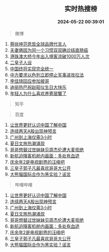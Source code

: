 <div align="center"><h2>实时热搜榜</h2><h4>2024-05-22 00:39:01</h4></div>

> 微博  

1. [蔡徐坤范思哲全球品牌代言人](https://s.weibo.com/weibo?q=%23%E8%94%A1%E5%BE%90%E5%9D%A4%E8%8C%83%E6%80%9D%E5%93%B2%E5%85%A8%E7%90%83%E5%93%81%E7%89%8C%E4%BB%A3%E8%A8%80%E4%BA%BA%23&t=31&band_rank=1&Refer=top)<br />
2. [夫妻俩因为同一个习惯双双确诊结直肠癌](https://s.weibo.com/weibo?q=%23%E5%A4%AB%E5%A6%BB%E4%BF%A9%E5%9B%A0%E4%B8%BA%E5%90%8C%E4%B8%80%E4%B8%AA%E4%B9%A0%E6%83%AF%E5%8F%8C%E5%8F%8C%E7%A1%AE%E8%AF%8A%E7%BB%93%E7%9B%B4%E8%82%A0%E7%99%8C%23&t=31&band_rank=2&Refer=top)<br />
3. [港珠澳大桥今年出入境客流破1000万人次](https://s.weibo.com/weibo?q=%23%E6%B8%AF%E7%8F%A0%E6%BE%B3%E5%A4%A7%E6%A1%A5%E4%BB%8A%E5%B9%B4%E5%87%BA%E5%85%A5%E5%A2%83%E5%AE%A2%E6%B5%81%E7%A0%B41000%E4%B8%87%E4%BA%BA%E6%AC%A1%23&t=31&band_rank=3&Refer=top)<br />
4. [二皇子人设](https://s.weibo.com/weibo?q=%23%E4%BA%8C%E7%9A%87%E5%AD%90%E4%BA%BA%E8%AE%BE%23&t=31&band_rank=4&Refer=top)<br />
5. [中国终将实现完全统一](https://s.weibo.com/weibo?q=%23%E4%B8%AD%E5%9B%BD%E7%BB%88%E5%B0%86%E5%AE%9E%E7%8E%B0%E5%AE%8C%E5%85%A8%E7%BB%9F%E4%B8%80%23&t=31&band_rank=5&Refer=top)<br />
6. [中方要求以色列立即停止军事进攻拉法](https://s.weibo.com/weibo?q=%23%E4%B8%AD%E6%96%B9%E8%A6%81%E6%B1%82%E4%BB%A5%E8%89%B2%E5%88%97%E7%AB%8B%E5%8D%B3%E5%81%9C%E6%AD%A2%E5%86%9B%E4%BA%8B%E8%BF%9B%E6%94%BB%E6%8B%89%E6%B3%95%23&t=31&band_rank=6&Refer=top)<br />
7. [李佳琦回应参加披哥](https://s.weibo.com/weibo?q=%23%E6%9D%8E%E4%BD%B3%E7%90%A6%E5%9B%9E%E5%BA%94%E5%8F%82%E5%8A%A0%E6%8A%AB%E5%93%A5%23&t=31&band_rank=7&Refer=top)<br />
8. [迪丽热巴祝赵昭仪生日大快乐](https://s.weibo.com/weibo?q=%23%E8%BF%AA%E4%B8%BD%E7%83%AD%E5%B7%B4%E7%A5%9D%E8%B5%B5%E6%98%AD%E4%BB%AA%E7%94%9F%E6%97%A5%E5%A4%A7%E5%BF%AB%E4%B9%90%23&t=31&band_rank=8&Refer=top)<br />
9. [年轻人为什么喜欢养寄居蟹了](https://s.weibo.com/weibo?q=%23%E5%B9%B4%E8%BD%BB%E4%BA%BA%E4%B8%BA%E4%BB%80%E4%B9%88%E5%96%9C%E6%AC%A2%E5%85%BB%E5%AF%84%E5%B1%85%E8%9F%B9%E4%BA%86%23&t=31&band_rank=9&Refer=top)<br />

> 知乎  


> 百度  

1. [让世界更好认识中国了解中国](https://www.baidu.com/s?wd=%E8%AE%A9%E4%B8%96%E7%95%8C%E6%9B%B4%E5%A5%BD%E8%AE%A4%E8%AF%86%E4%B8%AD%E5%9B%BD%E4%BA%86%E8%A7%A3%E4%B8%AD%E5%9B%BD&sa=fyb_news&rsv_dl=fyb_news)<br />
2. [连续两天A股出现神预言](https://www.baidu.com/s?wd=%E8%BF%9E%E7%BB%AD%E4%B8%A4%E5%A4%A9A%E8%82%A1%E5%87%BA%E7%8E%B0%E7%A5%9E%E9%A2%84%E8%A8%80&sa=fyb_news&rsv_dl=fyb_news)<br />
3. [广州到上海仅需3小时](https://www.baidu.com/s?wd=%E5%B9%BF%E5%B7%9E%E5%88%B0%E4%B8%8A%E6%B5%B7%E4%BB%85%E9%9C%803%E5%B0%8F%E6%97%B6&sa=fyb_news&rsv_dl=fyb_news)<br />
4. [夏日文旅热潮涌现](https://www.baidu.com/s?wd=%E5%A4%8F%E6%97%A5%E6%96%87%E6%97%85%E7%83%AD%E6%BD%AE%E6%B6%8C%E7%8E%B0&sa=fyb_news&rsv_dl=fyb_news)<br />
5. [哥哥想替过世妹妹见周杰伦遭大麦拒绝](https://www.baidu.com/s?wd=%E5%93%A5%E5%93%A5%E6%83%B3%E6%9B%BF%E8%BF%87%E4%B8%96%E5%A6%B9%E5%A6%B9%E8%A7%81%E5%91%A8%E6%9D%B0%E4%BC%A6%E9%81%AD%E5%A4%A7%E9%BA%A6%E6%8B%92%E7%BB%9D&sa=fyb_news&rsv_dl=fyb_news)<br />
6. [新航迫降客机舱内画面：多处有血迹](https://www.baidu.com/s?wd=%E6%96%B0%E8%88%AA%E8%BF%AB%E9%99%8D%E5%AE%A2%E6%9C%BA%E8%88%B1%E5%86%85%E7%94%BB%E9%9D%A2%EF%BC%9A%E5%A4%9A%E5%A4%84%E6%9C%89%E8%A1%80%E8%BF%B9&sa=fyb_news&rsv_dl=fyb_news)<br />
7. [庆余年2是电视剧界的汪峰吧](https://www.baidu.com/s?wd=%E5%BA%86%E4%BD%99%E5%B9%B42%E6%98%AF%E7%94%B5%E8%A7%86%E5%89%A7%E7%95%8C%E7%9A%84%E6%B1%AA%E5%B3%B0%E5%90%A7&sa=fyb_news&rsv_dl=fyb_news)<br />
8. [三皇子郭子凡最喜欢哥哥大公开](https://www.baidu.com/s?wd=%E4%B8%89%E7%9A%87%E5%AD%90%E9%83%AD%E5%AD%90%E5%87%A1%E6%9C%80%E5%96%9C%E6%AC%A2%E5%93%A5%E5%93%A5%E5%A4%A7%E5%85%AC%E5%BC%80&sa=fyb_news&rsv_dl=fyb_news)<br />
9. [大熊猫国际合作为黑实验？谣言](https://www.baidu.com/s?wd=%E5%A4%A7%E7%86%8A%E7%8C%AB%E5%9B%BD%E9%99%85%E5%90%88%E4%BD%9C%E4%B8%BA%E9%BB%91%E5%AE%9E%E9%AA%8C%EF%BC%9F%E8%B0%A3%E8%A8%80&sa=fyb_news&rsv_dl=fyb_news)<br />

> 哔哩哔哩  

1. [让世界更好认识中国了解中国](https://www.baidu.com/s?wd=%E8%AE%A9%E4%B8%96%E7%95%8C%E6%9B%B4%E5%A5%BD%E8%AE%A4%E8%AF%86%E4%B8%AD%E5%9B%BD%E4%BA%86%E8%A7%A3%E4%B8%AD%E5%9B%BD&sa=fyb_news&rsv_dl=fyb_news)<br />
2. [连续两天A股出现神预言](https://www.baidu.com/s?wd=%E8%BF%9E%E7%BB%AD%E4%B8%A4%E5%A4%A9A%E8%82%A1%E5%87%BA%E7%8E%B0%E7%A5%9E%E9%A2%84%E8%A8%80&sa=fyb_news&rsv_dl=fyb_news)<br />
3. [广州到上海仅需3小时](https://www.baidu.com/s?wd=%E5%B9%BF%E5%B7%9E%E5%88%B0%E4%B8%8A%E6%B5%B7%E4%BB%85%E9%9C%803%E5%B0%8F%E6%97%B6&sa=fyb_news&rsv_dl=fyb_news)<br />
4. [夏日文旅热潮涌现](https://www.baidu.com/s?wd=%E5%A4%8F%E6%97%A5%E6%96%87%E6%97%85%E7%83%AD%E6%BD%AE%E6%B6%8C%E7%8E%B0&sa=fyb_news&rsv_dl=fyb_news)<br />
5. [哥哥想替过世妹妹见周杰伦遭大麦拒绝](https://www.baidu.com/s?wd=%E5%93%A5%E5%93%A5%E6%83%B3%E6%9B%BF%E8%BF%87%E4%B8%96%E5%A6%B9%E5%A6%B9%E8%A7%81%E5%91%A8%E6%9D%B0%E4%BC%A6%E9%81%AD%E5%A4%A7%E9%BA%A6%E6%8B%92%E7%BB%9D&sa=fyb_news&rsv_dl=fyb_news)<br />
6. [新航迫降客机舱内画面：多处有血迹](https://www.baidu.com/s?wd=%E6%96%B0%E8%88%AA%E8%BF%AB%E9%99%8D%E5%AE%A2%E6%9C%BA%E8%88%B1%E5%86%85%E7%94%BB%E9%9D%A2%EF%BC%9A%E5%A4%9A%E5%A4%84%E6%9C%89%E8%A1%80%E8%BF%B9&sa=fyb_news&rsv_dl=fyb_news)<br />
7. [庆余年2是电视剧界的汪峰吧](https://www.baidu.com/s?wd=%E5%BA%86%E4%BD%99%E5%B9%B42%E6%98%AF%E7%94%B5%E8%A7%86%E5%89%A7%E7%95%8C%E7%9A%84%E6%B1%AA%E5%B3%B0%E5%90%A7&sa=fyb_news&rsv_dl=fyb_news)<br />
8. [三皇子郭子凡最喜欢哥哥大公开](https://www.baidu.com/s?wd=%E4%B8%89%E7%9A%87%E5%AD%90%E9%83%AD%E5%AD%90%E5%87%A1%E6%9C%80%E5%96%9C%E6%AC%A2%E5%93%A5%E5%93%A5%E5%A4%A7%E5%85%AC%E5%BC%80&sa=fyb_news&rsv_dl=fyb_news)<br />
9. [大熊猫国际合作为黑实验？谣言](https://www.baidu.com/s?wd=%E5%A4%A7%E7%86%8A%E7%8C%AB%E5%9B%BD%E9%99%85%E5%90%88%E4%BD%9C%E4%B8%BA%E9%BB%91%E5%AE%9E%E9%AA%8C%EF%BC%9F%E8%B0%A3%E8%A8%80&sa=fyb_news&rsv_dl=fyb_news)<br />
